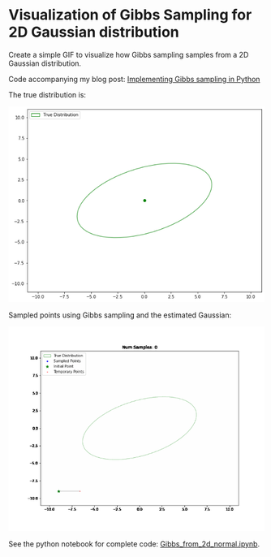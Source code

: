 # Visualization of Gibbs Sampling for 2D Gaussian distribution

Create a simple GIF to visualize how Gibbs sampling samples from a 2D Gaussian distribution.

Code accompanying my blog post: [Implementing Gibbs sampling in Python](https://mr-easy.github.io/2020-05-21-implementing-gibbs-sampling-in-python/)

The true distribution is:
<p align="center">
  <img src="true.png">
</p>
Sampled points using Gibbs sampling and the estimated Gaussian:
<p align="center">
  <img src="gibbs.gif">
</p>
See the python notebook for complete code: <a href="Gibbs_from_2d_normal.ipynb">Gibbs_from_2d_normal.ipynb</a>.
